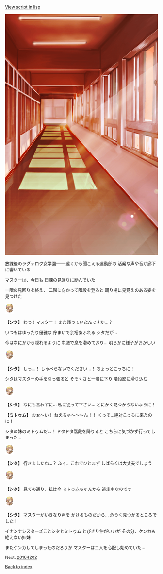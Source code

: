[View script in lisp](../scripts/20164201.txt)

![corridor_evening.png](../images/backgrounds/corridor_evening.png)

放課後のラグナロク女学園――
遠くから聞こえる運動部の
活発な声や音が廊下に響いている

マスターは、今日も
日課の見回りに励んでいた

一階の見回りを終え、
二階に向かって階段を登ると
踊り場に見覚えのある姿を見つけた

<img src="../images/units/201621.png" alt="201621.png" height="34"/>

**【シタ】**
わっ！マスター！
まだ残っていたんですか…？

いつもはゆったり優雅な
佇まいで余裕あふれる
シタだが…

今はなにかから隠れるように
中腰で息を潜めており…
明らかに様子がおかしい

<img src="../images/units/201621.png" alt="201621.png" height="34"/>

**【シタ】**
しっ…！
しゃべらないでください…！
ちょっとこっちに！

シタはマスターの手を引っ張ると
そそくさと一階に下り
階段影に滑り込む

<img src="../images/units/201621.png" alt="201621.png" height="34"/>

**【シタ】**
なにも言わずに…
私に従って下さい…
とにかく見つからないように！

**【ミトゥム】**
おぉ～い！
ねえちゃ～～～ん！！
くっそ…絶対こっちに来たのに！

シタの妹のミトゥムだ…！
ドタドタ階段を降りると
こちらに気づかず行ってしまった…

<img src="../images/units/201621.png" alt="201621.png" height="34"/>

**【シタ】**
行きましたね…？
ふぅ、これでひとまず
しばらくは大丈夫でしょう

<img src="../images/units/201621.png" alt="201621.png" height="34"/>

**【シタ】**
見ての通り、私は今
ミトゥムちゃんから
逃走中なのです

<img src="../images/units/201621.png" alt="201621.png" height="34"/>

**【シタ】**
マスターがいきなり声を
かけるものだから…
危うく見つかるところでした！

イナンナシスターズことシタとミトゥム
とびきり仲がいいが
その分、ケンカも絶えない姉妹

またケンカしてしまったのだろうか
マスターは二人を心配し始めていた…

Next: [20164202](20164202.md)

[Back to index](index.md)
